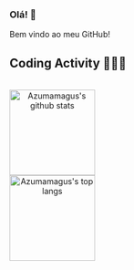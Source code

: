 ### Olá! 👋
Bem vindo ao meu GitHub!
<!--
**azumamagus/azumamagus** is a ✨ _special_ ✨ repository because its `README.md` (this file) appears on your GitHub profile.

Here are some ideas to get you started:

- 🔭 I’m currently working on ...
- 🌱 I’m currently learning ...
- 👯 I’m looking to collaborate on ...
- 🤔 I’m looking for help with ...
- 💬 Ask me about ...
- 📫 How to reach me: ...
- 😄 Pronouns: ...
- ⚡ Fun fact: ...

-->


## Coding Activity 👩🏽‍💻
<br/>

<div style="display:inline" align="center">
<img src="https://github-readme-stats.vercel.app/api?username=azumamagus&show_icons=true&?count_private=true&theme=dracula&include_all_commits=true" height="150" alt="Azumamagus's github stats" />

<br/>

<img src="https://github-readme-stats.vercel.app/api/top-langs/?username=azumamagus&hide=Makefile&layout=compact" height="150" alt="Azumamagus's top langs" />
</div>





